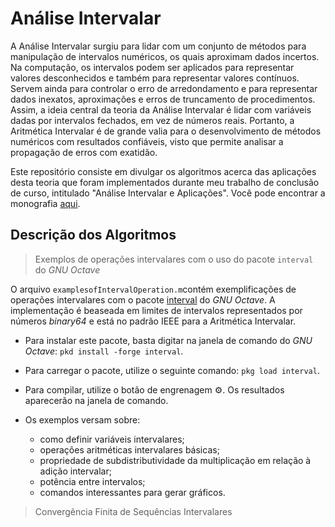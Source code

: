 # Análise Intervalar

A Análise Intervalar surgiu para lidar com um conjunto de métodos para manipulação de intervalos numéricos, os quais aproximam dados incertos. Na computação, os intervalos podem ser aplicados para representar valores desconhecidos e também para representar valores contínuos. Servem ainda para controlar o erro de arredondamento e para representar dados inexatos, aproximações e erros de truncamento de procedimentos. Assim, a ideia central da teoria da Análise Intervalar é lidar com variáveis dadas por intervalos fechados, em vez de números reais. Portanto, a Aritmética Intervalar é de grande valia para o desenvolvimento de métodos numéricos com resultados confiáveis, visto que permite analisar a propagação de erros com exatidão.

Este repositório consiste em divulgar os algoritmos acerca das aplicações desta teoria que foram implementados durante meu trabalho de conclusão de curso, intitulado "Análise Intervalar e Aplicações". Você pode encontrar a monografia [aqui](https://repositorio.utfpr.edu.br/jspui/bitstream/1/25750/1/analiseintervalar.pdf).

## Descrição dos Algoritmos

> Exemplos de operações intervalares com o uso do pacote `interval` do *GNU Octave*

O arquivo `examplesofIntervalOperation.m`contém exemplificações de operações intervalares com o pacote [interval](https://repositorio.utfpr.edu.br/jspui/bitstream/1/25750/1/analiseintervalar.pdf) do *GNU Octave*. A implementação é beaseada em limites de intervalos representados por números *binary64* e está no padrão IEEE para a Aritmética Intervalar.

- Para instalar este pacote, basta digitar na janela de comando do *GNU Octave*: `pkd install -forge interval`.
- Para carregar o pacote, utilize o seguinte comando: `pkg load interval`.
- Para compilar, utilize o botão de engrenagem :gear:. Os resultados aparecerão na janela de comando.
- Os exemplos versam sobre: 

  - como definir variáveis intervalares;
  - operações aritméticas intervalares básicas;
  - propriedade de subdistributividade da multiplicação em relação à adição intervalar;
  - potência entre intervalos;
  - comandos interessantes para gerar gráficos.


> Convergência Finita de Sequências Intervalares
